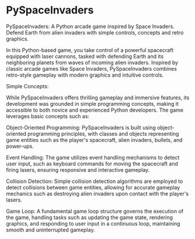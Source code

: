 # PySpaceInvaders
PySpaceInvaders: A Python arcade game inspired by Space Invaders. Defend Earth from alien invaders with simple controls, concepts  and retro graphics.

In this Python-based game, you take control of a powerful spacecraft equipped with laser cannons, tasked with defending Earth and its neighboring planets from waves of incoming alien invaders. Inspired by classic arcade games like Space Invaders, PySpaceInvaders combines retro-style gameplay with modern graphics and intuitive controls.

Simple Concepts:

While PySpaceInvaders offers thrilling gameplay and immersive features, its development was grounded in simple programming concepts, making it accessible to both novice and experienced Python developers. The game leverages basic concepts such as:

Object-Oriented Programming: PySpaceInvaders is built using object-oriented programming principles, with classes and objects representing game entities such as the player's spacecraft, alien invaders, bullets, and power-ups.

Event Handling: The game utilizes event handling mechanisms to detect user input, such as keyboard commands for moving the spacecraft and firing lasers, ensuring responsive and interactive gameplay.

Collision Detection: Simple collision detection algorithms are employed to detect collisions between game entities, allowing for accurate gameplay mechanics such as destroying alien invaders upon contact with the player's lasers.

Game Loop: A fundamental game loop structure governs the execution of the game, handling tasks such as updating the game state, rendering graphics, and responding to user input in a continuous loop, maintaining smooth and uninterrupted gameplay.
